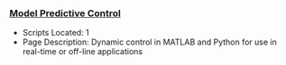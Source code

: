 ### [Model Predictive Control](https://www.apmonitor.com/pdc/index.php/Main/ModelPredictiveControl)
- Scripts Located: 1
- Page Description: Dynamic control in MATLAB and Python for use in real-time or off-line applications
